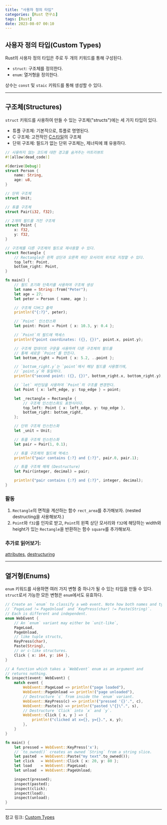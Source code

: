 ```yaml
---
title: "사용자 정의 타입"
categories: [Rust 연구소]
tags: [Rust]
date: 2023-08-07 00:10
---
```


## **사용자 정의 타입(Custom Types)**

Rust의 사용자 정의 타입은 주로 두 개의 키워드를 통해 구성된다.

- `struct`: 구조체를 정의한다.
- `enum`: 열거형을 정의한다.

상수는 `const` 및 `staic` 키워드를 통해 생성할 수 있다.

---

## **구조체(Structures)**

`struct` 키워드를 사용하여 만들 수 있는 구조체("structs")에는 세 가지 타입이 있다.

- 튜플 구조체: 기본적으로, 튜플로 명명된다.
- C 구조체: 고전적인 [C스타일](https://en.wikipedia.org/wiki/Struct_(C_programming_language))의 구조체
- 단위 구조체: 필드가 없는 단위 구조체는, 제너릭에 꽤 유용하다.

```rust
// 사용하지 않는 코드에 대한 경고를 숨겨주는 어트리뷰트
#![allow(dead_code)]

#[derive(Debug)]
struct Person {
    name: String,
    age: u8,
}

// 단위 구조체
struct Unit;

// 튜플 구조체
struct Pair(i32, f32);

// 2개의 필드를 가진 구조체
struct Point {
    x: f32,
    y: f32,
}

// 구조체를 다른 구조체의 필드로 재사용할 수 있다.
struct Rectangle {
    // Rectangle은 왼쪽 상단과 오른쪽 하단 모서리의 위치로 지정할 수 있다.
    top_left: Point,
    bottom_right: Point,
}

fn main() {
    // 필드 초기화 단축키를 사용하여 구조체 생성
    let name = String::from("Peter");
    let age = 27;
    let peter = Person { name, age };

    // 구조체 디버그 출력
    println!("{:?}", peter);

    // `Point` 인스턴스화
    let point: Point = Point { x: 10.3, y: 0.4 };

    // `Point`의 필드에 액세스
    println!("point coordinates: ({}, {})", point.x, point.y);

    // 구조체 업데이트 구문을 사용하여 다른 구조체의 필드를
    // 통해 새로운 `Point`를 만든다.
    let bottom_right = Point { x: 5.2, ..point };

    // `bottom_right.y`는 `point`에서 해당 필드를 사용했기에,
    // `point.y`와 동일하다.
    println!("second point: ({}, {})", bottom_right.x, bottom_right.y);

    // `let` 바인딩을 사용하여 `Point`의 구조를 변경한다.
    let Point { x: left_edge, y: top_edge } = point;

    let _rectangle = Rectangle {
        // 구조체 인스턴스화도 표현식이다.
        top_left: Point { x: left_edge, y: top_edge },
        bottom_right: bottom_right,
    };

    // 단위 구조체 인스턴스화
    let _unit = Unit;

    // 튜플 구조체 인스턴스화
    let pair = Pair(1, 0.1);

    // 튜플 구조체의 필드에 액세스
    println!("pair contains {:?} and {:?}", pair.0, pair.1);

    // 튜플 구조체 해제 (Destructure)
    let Pair(integer, decimal) = pair;

    println!("pair contains {:?} and {:?}", integer, decimal);
}
```

### **활동**

1. `Rectangle`의 면적을 계산하는 함수 `rect_area`를 추가해보자. (nested destructing을 사용해보자.)
2. `Point`와 `f32`를 인자로 받고, `Point`의 왼쪽 상단 모서리와 `f32`에 해당하는 width와 height가 있는 `Rectangle`을 반환하는 함수 `square`를 추가해보자.

### **추가로 읽어보기:**

[attributes](https://doc.rust-lang.org/rust-by-example/attribute.html), [destructuring](https://doc.rust-lang.org/rust-by-example/flow_control/match/destructuring.html)

---

## **열거형(Enums)**

`enum` 키워드를 사용하면 여러 가지 변형 중 하나가 될 수 있는 타입을 만들 수 있다. `struct`로서 가능한 모든 변형은 `enum`에서도 유효하다.

```rust
// Create an `enum` to classify a web event. Note how both names and type information together specify the variant:
// `PageLoad != PageUnload` and `KeyPress(char) != Paste(String)`.
// Each is different and independent.
enum WebEvent {
    // An `enum` variant may either be `unit-like`,
    PageLoad,
    PageUnload,
    // like tuple structs,
    KeyPress(char),
    Paste(String),
    // or c-like structures.
    Click { x: i64, y: i64 },
}

// A function which takes a `WebEvent` enum as an argument and
// returns nothing.
fn inspect(event: WebEvent) {
    match event {
        WebEvent::PageLoad => println!("page loaded"),
        WebEvent::PageUnload => println!("page unloaded"),
        // Destructure `c` from inside the `enum` variant.
        WebEvent::KeyPress(c) => println!("pressed '{}'.", c),
        WebEvent::Paste(s) => println!("pasted \"{}\".", s),
        // Destructure `Click` into `x` and `y`.
        WebEvent::Click { x, y } => {
            println!("clicked at x={}, y={}.", x, y);
        },
    }
}

fn main() {
    let pressed = WebEvent::KeyPress('x');
    // `to_owned()` creates an owned `String` from a string slice.
    let pasted  = WebEvent::Paste("my text".to_owned());
    let click   = WebEvent::Click { x: 20, y: 80 };
    let load    = WebEvent::PageLoad;
    let unload  = WebEvent::PageUnload;

    inspect(pressed);
    inspect(pasted);
    inspect(click);
    inspect(load);
    inspect(unload);
}
```

---

참고 링크: [Custom Types](https://doc.rust-lang.org/rust-by-example/custom_types.html)
